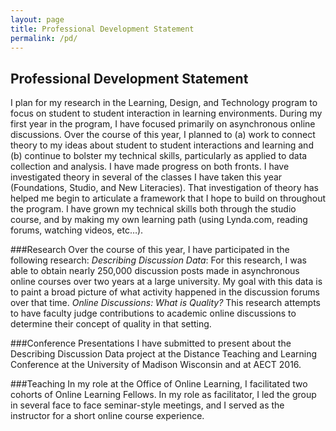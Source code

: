 ```yaml
---
layout: page
title: Professional Development Statement
permalink: /pd/
---
```


## Professional Development Statement

I plan for my research in the Learning, Design, and Technology program to focus on student to student interaction in learning environments. During my first year in the program, I have focused primarily on asynchronous online discussions. Over the course of this year, I planned to (a) work to connect theory to my ideas about student to student interactions and learning and (b) continue to bolster my technical skills, particularly as applied to data collection and analysis. I have made progress on both fronts. I have investigated theory in several of the classes I have taken this year (Foundations, Studio, and New Literacies). That investigation of theory has helped me begin to articulate a framework that I hope to build on throughout the program. I have grown my technical skills both through the studio course, and by making my own learning path (using Lynda.com, reading forums, watching videos, etc…).

###Research
Over the course of this year, I have participated in the following research:
*Describing Discussion Data*: For this research, I was able to obtain nearly 250,000 discussion posts made in asynchronous online courses over two years at a large university. My goal with this data is to paint a broad picture of what activity happened in the discussion forums over that time.
*Online Discussions: What is Quality?* This research attempts to have faculty judge contributions to academic online discussions to determine their concept of quality in that setting.

###Conference Presentations
I have submitted to present about the Describing Discussion Data project at the Distance Teaching and Learning Conference at the University of Madison Wisconsin and at AECT 2016.

###Teaching
In my role at the Office of Online Learning, I facilitated two cohorts of Online Learning Fellows. In my role as facilitator, I led the group in several face to face seminar-style meetings, and I served as the instructor for a short online course experience.
